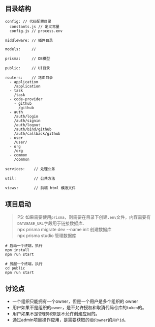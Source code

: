 ## 目录结构

```textarea
config: // 代码配置目录
  constants.js // 定义常量
  config.js // process.env

middleware: // 插件目录

models:     //

prisma:     // DB模型

public:     // UI目录

routers:    // 路由目录
  - application
    /application
  - task
    /task
  - code-provider
    - github
      /github
  - auth
    /auth/login
    /auth/signin
    /auth/logout
    /auth/bind/github
    /auth/callback/github
  - user
    /user/
  - org
    /org
  - common
    /common

services:    // 处理业务

util:        // 公共方法

views:       // 前端 html 模版文件
```

## 项目启动

> PS: 如果需要使用`prisma`，则需要在目录下创建`.env`文件，内容需要有`DATABASE_URL`字段用于链接数据库.  
>  npx prisma migrate dev --name init 创建数据库  
>  npx prisma studio 管理数据库

```shell
# 启动一个终端，执行
npm install
npm run start

# 另起一个终端，执行
cd public
npm run start
```

## 讨论点

- 一个组织只能拥有一个owner，但是一个用户是多个组织的 owner
- 用户如果不是组织的`owner`，是不允许授权和取消代码仓库的`token`的。
- 用户如果不是`管理员权限`是不允许创建应用的。
- 通过admin项目操作应用，是需要获取的`组织owner`的`用户id`。
